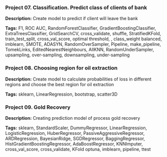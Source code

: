 ### Project 07. Classification. Predict class of clients of bank
**Description:** Create model to predict if client will leave the bank

**Tags:** F1, ROC AUC, RandomForestClassifier, GradientBoostingClassifier, ExtraTreesClassifier, GridSearchCV, cross_validate, shuffle, StratifiedKFold, train_test_split, cross_val_score, optimal threshold, , class_weight balanced, 
imblearn, SMOTE, ADASYN, RandomOverSampler, Pipeline, make_pipeline, TomekLinks, EditedNearestNeighbours, AllKNN, RandomUnderSampler, upsampling, over-sampling, downsampling, under-sampling



### Project 08. Choosing region for oil extraction 
**Description:** Create model to calculate probabilities of loss in different regions and choose the best region for oil extraction

**Tags:** sklearn, LinearRegression, bootstrap, scatter3D



### Project 09. Gold Recovery
**Description:** Creating prediction model of process gold recovery

**Tags:** sklearn, StandardScaler, DummyRegressor, LinearRegression, LogisticRegression, HuberRegressor, PassiveAggressiveRegressor, ARDRegression, BayesianRidge, SGDRegressor, BaggingRegressor,  HistGradientBoostingRegressor, AdaBoostRegressor, KNNImputer, cross_val_score, cross_validate, KFold
optuna, imblearn, pipeline, ttest